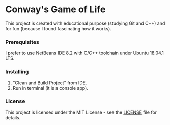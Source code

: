# Conway's Game of Life

This project is created with educational purpose (studying Git and C++) and for fun (because I found fascinating how it works).


### Prerequisites

I prefer to use NetBeans IDE 8.2 with C/C++ toolchain under Ubuntu 18.04.1 LTS.


### Installing

1. "Clean and Build Project" from IDE.
2. Run in terminal (it is a console app).


### License

This project is licensed under the MIT License - see the [LICENSE](LICENSE) file for details.

